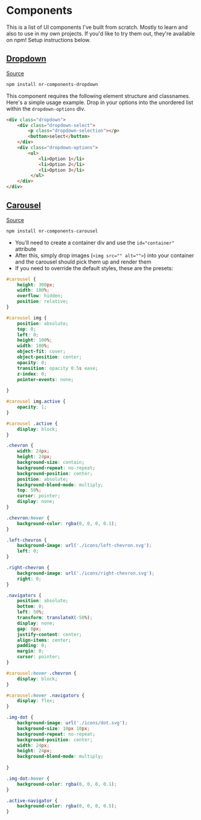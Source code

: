 # Components
This is a list of UI components I've built from scratch. Mostly to learn and also to use in my own projects. If you'd like to try them out, they're available on npm! Setup instructions below.

## [Dropdown](https://www.npmjs.com/package/nr-components-dropdown)
[Source](./packages/dropdown)
```bash
npm install nr-components-dropdown
```
This component requires the following element structure and classnames. Here's a simple usage example. Drop in your options into the unordered list within the `dropdown-options` div.

```html
<div class="dropdown">
    <div class="dropdown-select">
        <p class="dropdown-selection"></p>
        <button>select</button>
    </div>
    <div class="dropdown-options">
        <ul>
            <li>Option 1</li>
            <li>Option 2</li>
            <li>Option 3</li>
         </ul>
    </div>
</div>
```

## [Carousel](https://www.npmjs.com/package/nr-components-carousel)
[Source](./packages/carousel)
```bash
npm install nr-components-carousel
```

* You'll need to create a container div and use the `id="container"` attribute
* After this, simply drop images (`<img src="" alt="">`) into your container and the carousel should pick them up and render them
* If you need to override the default styles, these are the presets:

```css
#carousel {
    height: 300px;
    width: 100%;
    overflow: hidden;
    position: relative;
}

#carousel img {
    position: absolute;
    top: 0;
    left: 0;
    height: 100%;
    width: 100%;
    object-fit: cover;
    object-position: center;
    opacity: 0;
    transition: opacity 0.5s ease;
    z-index: 0;
    pointer-events: none;
    
}

#carousel img.active {
    opacity: 1;
}

#carousel .active {
    display: block;
}

.chevron {
    width: 24px;
    height: 24px;
    background-size: contain;
    background-repeat: no-repeat;
    background-position: center;
    position: absolute;
    background-blend-mode: multiply;
    top: 50%;
    cursor: pointer;
    display: none;
}

.chevron:hover {
    background-color: rgba(0, 0, 0, 0.1);
}

.left-chevron {
    background-image: url('./icons/left-chevron.svg');
    left: 0;
}

.right-chevron {
    background-image: url('./icons/right-chevron.svg');
    right: 0;
}

.navigators {
    position: absolute;
    bottom: 0;
    left: 50%;
    transform: translateX(-50%);
    display: none;
    gap: 8px;
    justify-content: center;
    align-items: center;
    padding: 0;
    margin: 0;
    cursor: pointer;
}

#carousel:hover .chevron {
    display: block;
}

#carousel:hover .navigators {
    display: flex;
}

.img-dot {
    background-image: url('./icons/dot.svg');
    background-size: 10px 10px;
    background-repeat: no-repeat;
    background-position: center;
    width: 24px;  
    height: 24px;
    background-blend-mode: multiply;
    
}

.img-dot:hover {
    background-color: rgba(0, 0, 0, 0.1);
}

.active-navigator {
    background-color: rgba(0, 0, 0, 0.5);
}
```


